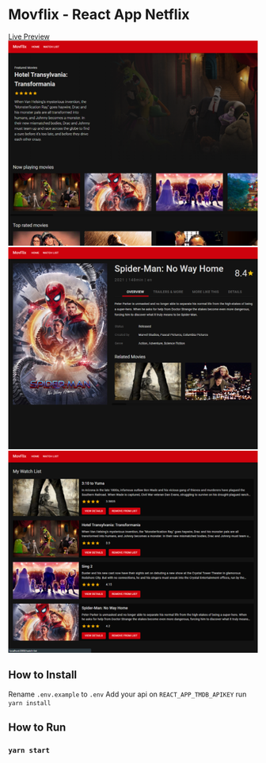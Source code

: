 # Movflix - React App Netflix

[Live Preview](https://movflix.byraihan.com/)
![dashboard](dashboard.png)
![detail](detail.png)
![watchlist](watchlist.png)

## How to Install

Rename `.env.example` to `.env`
Add your api on `REACT_APP_TMDB_APIKEY`
run `yarn install`

## How to Run

### `yarn start`
